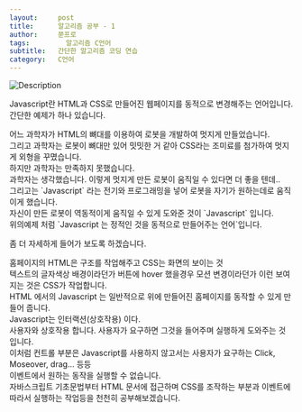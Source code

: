```yaml
---
layout:     post
title:      알고리즘 공부 - 1
author:     쭌프로
tags: 		  알고리즘 C언어
subtitle:   간단한 알고리즘 코딩 연습
category:   C언어
---
```

<!-- Start Writing Below in Markdown -->

![Description](https://alalstjr.github.io/promotes.github.io/img/2019-03-03-1.png)

<p>
  Javascript란 HTML과 CSS로 만들어진 웹페이지를 동적으로 변경해주는 언어입니다.<br/>
  간단한 예제가 하나 있습니다.
</p>

<p>
  어느 과학자가 HTML의 뼈대를 이용하여 로봇을 개발하여 멋지게 만들었습니다.<br/>
  그리고 과학자는 로봇이 뼈대만 있어 밋밋한 거 같아 CSS라는 조미료를 첨가하여 멋지게 외형을 꾸몄습니다.<br/>
  하지만 과학자는 만족하지 못했습니다.<br/>
  과학자는 생각했습니다. 이렇게 멋지게 만든 로봇이 움직일 수 있다면 더 좋을 텐데..<br/>
  그리고는 `Javascript` 라는 전기와 프로그래밍을 넣어 로봇을 자기가 원하는데로 움직이게 했습니다.<br/>
  자신이 만든 로봇이 역동적이게 움직일 수 있게 도와준 것이 `Javascript` 입니다.<br/>
  위의예제 처럼 `Javascript 는 정적인 것을 동적으로 만들어주는 언어`입니다.<br/>
</p>
<p>
  좀 더 자세하게 들어가 보도록 하겠습니다.
<p>

<p>
  홈페이지의 HTML은 구조를 작업해주고 CSS는 화면의 보이는 것<br/>
  텍스트의 글자색상 배경이라던가 버튼에 hover 했을경우 모션 변경이라던가 이런 보여지는 것은 CSS가 작업합니다.<br/>
  HTML 에서의 Javascript 는 일반적으로 위에 만들어진 홈페이지를 동작할 수 있게 만들어 줍니다.<br/>
  Javascript는 인터랙션(상호작용) 이다.<br/>
  사용자와 상호작용 합니다. 사용자가 요구하면 그것을 들어주며 실행하게 도와주는 것 입니다.<br/>
  이처럼 컨트롤 부분은 Javascript를 사용하지 않고서는 사용자가 요구하는 Click, Moseover, drag... 등등<br/>
  이벤트에서 원하는 동작을 실행할 수 없습니다.<br/>
  자바스크립트 기초문법부터 HTML 문서에 접근하며 CSS를 조작하는 부분과 이벤트에 따라서 실행하는 작업등을 천천히 공부해보겠습니다.
</p>
